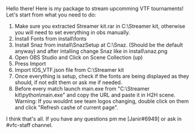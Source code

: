 Hello there!
Here is my package to stream upcomming VTF tournaments!
Let's start from what you need to do:
1) Make sure you extracted Streamer kit.rar in C:\Streamer kit, otherwise you will need to set everything in obs manually.
2) Install Fonts from install\fonts
3) Install Snaz from install\SnazSetup at C:\Snaz. (Should be the default anyway) and after intalling change Snaz like in install\snaz.png
4) Open OBS Studio and Click on Scene Collection (up)
5) Press Import
6) Import IOS_VTF.json file from C:\Streamer kit
7) Once everything is setup, check if the fonts are being displayed as they should, if not edit them or ask me if needed.
8) Before every match launch main.exe from "C:\Streamer kit\python\main.exe" and copy the URL and paste it in H2H scene.
Warning: If you wouldnt see team logos changing, double click on them and click "Refresh cashe of current page".

I think that's all.
If you have any questions pm me [Janir#6949] or ask in #vfc-staff channel.
